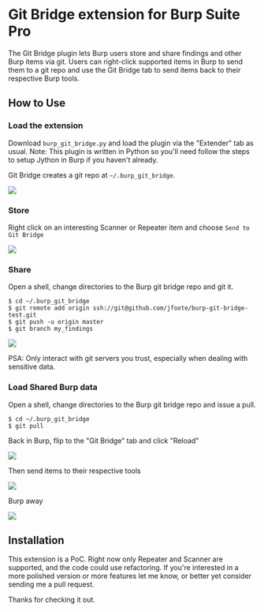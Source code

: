 # Git Bridge extension for Burp Suite Pro

The Git Bridge plugin lets Burp users store and share findings and other Burp items via git. Users can right-click supported items in Burp to send them to a git repo and use the Git Bridge tab to send items back to their respective Burp tools.

## How to Use

### Load the extension

Download `burp_git_bridge.py` and load the plugin via the "Extender" tab as usual. Note: This plugin is written in Python so you'll need follow the steps to setup Jython in Burp if you haven't already.

Git Bridge creates a git repo at `~/.burp_git_bridge`.

![](http://foote.pub/images/burp-git/burp-git-install.png)

### Store

Right click on an interesting Scanner or Repeater item and choose `Send to Git Bridge`

![](http://foote.pub/images/burp-git/burp-git-send-to-git.png)


### Share

Open a shell, change directories to the Burp git bridge repo and git it.

```
$ cd ~/.burp_git_bridge
$ git remote add origin ssh://git@github.com/jfoote/burp-git-bridge-test.git
$ git push -u origin master
$ git branch my_findings
```

![](http://foote.pub/images/burp-git/burp-git-github.png)

PSA: Only interact with git servers you trust, especially when dealing with sensitive data. 

### Load Shared Burp data

Open a shell, change directories to the Burp git bridge repo and issue a pull.

```
$ cd ~/.burp_git_bridge
$ git pull
```

Back in Burp, flip to the "Git Bridge" tab and click "Reload"

![](http://foote.pub/images/burp-git/burp-git-reload.png)

Then send items to their respective tools 

![](http://foote.pub/images/burp-git/burp-git-send-to-tools.png)

Burp away

![](http://foote.pub/images/burp-git/burp-git-repeater.png)

## Installation

This extension is a PoC. Right now only Repeater and Scanner are supported, 
and the code could use refactoring. If you're interested in a more polished 
version or more features let me know, or better yet consider sending me a pull request. 

Thanks for checking it out.


